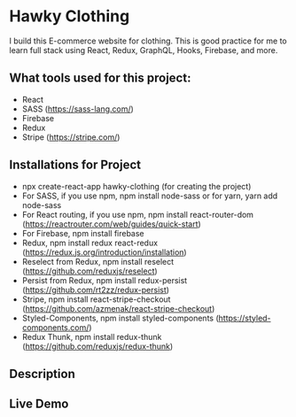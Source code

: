 # Hawky Clothing
 I build this E-commerce website for clothing. This is good practice for me to learn full stack using React, Redux, GraphQL, Hooks, Firebase, and more. 

## What tools used for this project:
- React
- SASS (https://sass-lang.com/)
- Firebase
- Redux
- Stripe (https://stripe.com/)

## Installations for Project

- npx create-react-app hawky-clothing (for creating the project)
- For SASS, if you use npm, npm install node-sass or for yarn, yarn add node-sass
- For React routing, if you use npm, npm install react-router-dom (https://reactrouter.com/web/guides/quick-start)
- For Firebase, npm install firebase
- Redux, npm install redux react-redux (https://redux.js.org/introduction/installation)
- Reselect from Redux, npm install reselect (https://github.com/reduxjs/reselect)
- Persist from Redux, npm install redux-persist (https://github.com/rt2zz/redux-persist)
- Stripe, npm install react-stripe-checkout (https://github.com/azmenak/react-stripe-checkout)
- Styled-Components, npm install styled-components (https://styled-components.com/)
- Redux Thunk, npm install redux-thunk (https://github.com/reduxjs/redux-thunk)

## Description


## Live Demo